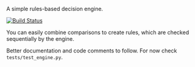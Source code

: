 A simple rules-based decision engine.

[![Build Status](https://travis-ci.org/borfast/decision-engine.svg?branch=master)](https://travis-ci.org/borfast/decision-engine)

You can easily combine comparisons to create rules, which are checked 
sequentially by the engine.

Better documentation and code comments to follow. For now check 
`tests/test_engine.py`.
